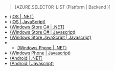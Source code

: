 > [AZURE.SELECTOR-LIST (Platform | Backend )]
- [(iOS | .NET)](/zh-cn/documentation/articles/mobile-services-dotnet-backend-ios-get-started-push/)
- [(iOS | JavaScript)](/zh-cn/documentation/articles/mobile-services-javascript-backend-ios-get-started-push/)
- [(Windows Store C# | .NET)](/zh-cn/documentation/articles/mobile-services-dotnet-backend-windows-store-dotnet-get-started-push/)
- [(Windows Store C# | Javascript)](/zh-cn/documentation/articles/mobile-services-javascript-backend-windows-store-dotnet-get-started-push/)
- [(Windows Store JavaScript | Javascript)](/zh-cn/documentation/articles/mobile-services-javascript-backend-windows-store-javascript-get-started-push/)
- - [(Windows Phone | .NET)](/zh-cn/documentation/articles/mobile-services-dotnet-backend-windows-phone-get-started-push/)
- [(Windows Phone | Javascript)](/zh-cn/documentation/articles/mobile-services-javascript-backend-windows-phone-get-started-push/)
- [(Android | .NET)](/zh-cn/documentation/articles/mobile-services-dotnet-backend-android-get-started-push/)
- [(Android | Javascript)](/zh-cn/documentation/articles/mobile-services-javascript-backend-android-get-started-push/)
